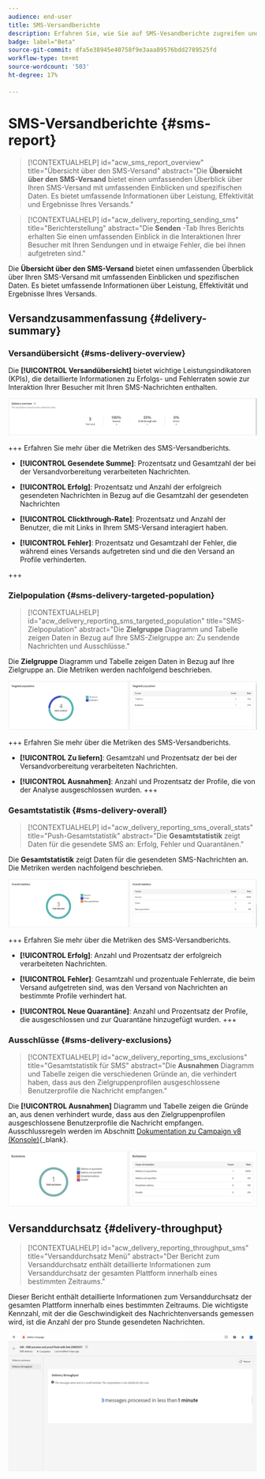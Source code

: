 ```yaml
---
audience: end-user
title: SMS-Versandberichte
description: Erfahren Sie, wie Sie auf SMS-Vesandberichte zugreifen und diese verwenden können
badge: label="Beta"
source-git-commit: dfa5e38945e40758f9e3aaa89576bdd2789525fd
workflow-type: tm+mt
source-wordcount: '503'
ht-degree: 17%

---
```


# SMS-Versandberichte {#sms-report}

>[!CONTEXTUALHELP]
>id="acw_sms_report_overview"
>title="Übersicht über den SMS-Versand"
>abstract="Die **Übersicht über den SMS-Versand** bietet einen umfassenden Überblick über Ihren SMS-Versand mit umfassenden Einblicken und spezifischen Daten. Es bietet umfassende Informationen über Leistung, Effektivität und Ergebnisse Ihres Versands."

>[!CONTEXTUALHELP]
>id="acw_delivery_reporting_sending_sms"
>title="Berichterstellung"
>abstract="Die **Senden** -Tab Ihres Berichts erhalten Sie einen umfassenden Einblick in die Interaktionen Ihrer Besucher mit Ihren Sendungen und in etwaige Fehler, die bei ihnen aufgetreten sind."

Die **Übersicht über den SMS-Versand** bietet einen umfassenden Überblick über Ihren SMS-Versand mit umfassenden Einblicken und spezifischen Daten. Es bietet umfassende Informationen über Leistung, Effektivität und Ergebnisse Ihres Versands.

## Versandzusammenfassung {#delivery-summary}

### Versandübersicht {#sms-delivery-overview}

Die **[!UICONTROL Versandübersicht]** bietet wichtige Leistungsindikatoren (KPIs), die detaillierte Informationen zu Erfolgs- und Fehlerraten sowie zur Interaktion Ihrer Besucher mit Ihren SMS-Nachrichten enthalten.

![](assets/reporting_sms_3.png)

+++ Erfahren Sie mehr über die Metriken des SMS-Versandberichts.

* **[!UICONTROL Gesendete Summe]**: Prozentsatz und Gesamtzahl der bei der Versandvorbereitung verarbeiteten Nachrichten.

* **[!UICONTROL Erfolg]**: Prozentsatz und Anzahl der erfolgreich gesendeten Nachrichten in Bezug auf die Gesamtzahl der gesendeten Nachrichten

* **[!UICONTROL Clickthrough-Rate]**: Prozentsatz und Anzahl der Benutzer, die mit Links in Ihrem SMS-Versand interagiert haben.

* **[!UICONTROL Fehler]**: Prozentsatz und Gesamtzahl der Fehler, die während eines Versands aufgetreten sind und die den Versand an Profile verhinderten.

+++


### Zielpopulation {#sms-delivery-targeted-population}


>[!CONTEXTUALHELP]
>id="acw_delivery_reporting_sms_targeted_population"
>title="SMS-Zielpopulation"
>abstract="Die **Zielgruppe** Diagramm und Tabelle zeigen Daten in Bezug auf Ihre SMS-Zielgruppe an: Zu sendende Nachrichten und Ausschlüsse."

Die **Zielgruppe** Diagramm und Tabelle zeigen Daten in Bezug auf Ihre Zielgruppe an. Die Metriken werden nachfolgend beschrieben.

![](assets/reporting_sms_4.png)

+++ Erfahren Sie mehr über die Metriken des SMS-Versandberichts.

* **[!UICONTROL Zu liefern]**: Gesamtzahl und Prozentsatz der bei der Versandvorbereitung verarbeiteten Nachrichten.

* **[!UICONTROL Ausnahmen]**: Anzahl und Prozentsatz der Profile, die von der Analyse ausgeschlossen wurden.
+++


### Gesamtstatistik {#sms-delivery-overall}


>[!CONTEXTUALHELP]
>id="acw_delivery_reporting_sms_overall_stats"
>title="Push-Gesamtstatistik"
>abstract="Die **Gesamtstatistik** zeigt Daten für die gesendete SMS an: Erfolg, Fehler und Quarantänen."

Die **Gesamtstatistik** zeigt Daten für die gesendeten SMS-Nachrichten an. Die Metriken werden nachfolgend beschrieben.

![](assets/reporting_sms_5.png)

+++ Erfahren Sie mehr über die Metriken des SMS-Versandberichts.

* **[!UICONTROL Erfolg]**: Anzahl und Prozentsatz der erfolgreich verarbeiteten Nachrichten.

* **[!UICONTROL Fehler]**: Gesamtzahl und prozentuale Fehlerrate, die beim Versand aufgetreten sind, was den Versand von Nachrichten an bestimmte Profile verhindert hat.

* **[!UICONTROL Neue Quarantäne]**: Anzahl und Prozentsatz der Profile, die ausgeschlossen und zur Quarantäne hinzugefügt wurden.
+++

### Ausschlüsse {#sms-delivery-exclusions}


>[!CONTEXTUALHELP]
>id="acw_delivery_reporting_sms_exclusions"
>title="Gesamtstatistik für SMS"
>abstract="Die **Ausnahmen** Diagramm und Tabelle zeigen die verschiedenen Gründe an, die verhindert haben, dass aus den Zielgruppenprofilen ausgeschlossene Benutzerprofile die Nachricht empfangen."


Die **[!UICONTROL Ausnahmen]** Diagramm und Tabelle zeigen die Gründe an, aus denen verhindert wurde, dass aus den Zielgruppenprofilen ausgeschlossene Benutzerprofile die Nachricht empfangen. Ausschlussregeln werden im Abschnitt [Dokumentation zu Campaign v8 (Konsole)](https://experienceleague.adobe.com/docs/campaign/campaign-v8/send/failures/delivery-failures.html#sms-quarantines){_blank}.

![](assets/reporting_sms_6.png)

## Versanddurchsatz {#delivery-throughput}

>[!CONTEXTUALHELP]
>id="acw_delivery_reporting_throughput_sms"
>title="Versanddurchsatz Menü"
>abstract="Der Bericht zum Versanddurchsatz enthält detaillierte Informationen zum Versanddurchsatz der gesamten Plattform innerhalb eines bestimmten Zeitraums."

Dieser Bericht enthält detaillierte Informationen zum Versanddurchsatz der gesamten Plattform innerhalb eines bestimmten Zeitraums. Die wichtigste Kennzahl, mit der die Geschwindigkeit des Nachrichtenversands gemessen wird, ist die Anzahl der pro Stunde gesendeten Nachrichten.

![](assets/reporting_sms_2.png)

